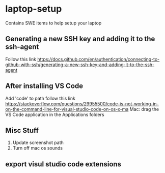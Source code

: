 # laptop-setup
Contains SWE items to help setup your laptop

## Generating a new SSH key and adding it to the ssh-agent
Follow this link 
https://docs.github.com/en/authentication/connecting-to-github-with-ssh/generating-a-new-ssh-key-and-adding-it-to-the-ssh-agent

## After installing VS Code
Add 'code' to path follow this link
https://stackoverflow.com/questions/29955500/code-is-not-working-in-on-the-command-line-for-visual-studio-code-on-os-x-ma
Mac: drag the VS Code application in the Applications folders


## Misc Stuff
1. Update screenshot path
2. Turn off mac os sounds

## export visul studio code extensions


